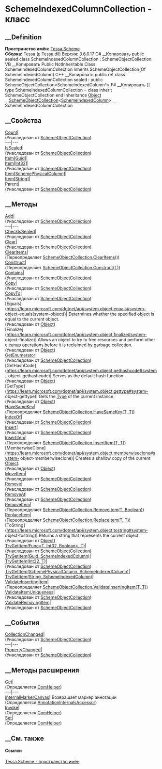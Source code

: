# SchemeIndexedColumnCollection - класс
##  __Definition
 **Пространство имён:** [Tessa.Scheme](N_Tessa_Scheme.htm)  
 **Сборка:** Tessa (в Tessa.dll) Версия: 3.6.0.17
C# __Копировать
     public sealed class SchemeIndexedColumnCollection : SchemeObjectCollection<SchemeIndexedColumn>
VB __Копировать
     Public NotInheritable Class SchemeIndexedColumnCollection
    	Inherits SchemeObjectCollection(Of SchemeIndexedColumn)
C++ __Копировать
     public ref class SchemeIndexedColumnCollection sealed : public SchemeObjectCollection<SchemeIndexedColumn^>
F# __Копировать
     [<SealedAttribute>]
    type SchemeIndexedColumnCollection = 
        class
            inherit SchemeObjectCollection<SchemeIndexedColumn>
        end
Inheritance
    [Object](https://learn.microsoft.com/dotnet/api/system.object) __[SchemeObjectCollection](T_Tessa_Scheme_SchemeObjectCollection_1.htm)<[SchemeIndexedColumn](T_Tessa_Scheme_SchemeIndexedColumn.htm)> __ SchemeIndexedColumnCollection
##  __Свойства
[Count](P_Tessa_Scheme_SchemeObjectCollection_1_Count.htm)|  
(Унаследован от
[SchemeObjectCollection<T>](T_Tessa_Scheme_SchemeObjectCollection_1.htm))  
---|---  
[IsSealed](P_Tessa_Scheme_SchemeObjectCollection_1_IsSealed.htm)|  
(Унаследован от
[SchemeObjectCollection<T>](T_Tessa_Scheme_SchemeObjectCollection_1.htm))  
[Item[Guid]](P_Tessa_Scheme_SchemeIndexedColumnCollection_Item.htm)|  
[Item[Int32]](P_Tessa_Scheme_SchemeObjectCollection_1_Item.htm)|  
(Унаследован от
[SchemeObjectCollection<T>](T_Tessa_Scheme_SchemeObjectCollection_1.htm))  
[Item[SchemePhysicalColumn]](P_Tessa_Scheme_SchemeIndexedColumnCollection_Item_2.htm)|  
[Item[String]](P_Tessa_Scheme_SchemeIndexedColumnCollection_Item_1.htm)|  
[Parent](P_Tessa_Scheme_SchemeObjectCollection_1_Parent.htm)|  
(Унаследован от
[SchemeObjectCollection<T>](T_Tessa_Scheme_SchemeObjectCollection_1.htm))  
##  __Методы
[Add](M_Tessa_Scheme_SchemeObjectCollection_1_Add.htm)|  
(Унаследован от
[SchemeObjectCollection<T>](T_Tessa_Scheme_SchemeObjectCollection_1.htm))  
---|---  
[CheckIsSealed](M_Tessa_Scheme_SchemeObjectCollection_1_CheckIsSealed.htm)|  
(Унаследован от
[SchemeObjectCollection<T>](T_Tessa_Scheme_SchemeObjectCollection_1.htm))  
[Clear](M_Tessa_Scheme_SchemeObjectCollection_1_Clear.htm)|  
(Унаследован от
[SchemeObjectCollection<T>](T_Tessa_Scheme_SchemeObjectCollection_1.htm))  
[ClearItems](M_Tessa_Scheme_SchemeIndexedColumnCollection_ClearItems.htm)|  
(Переопределяет
[SchemeObjectCollection<T>.ClearItems()](M_Tessa_Scheme_SchemeObjectCollection_1_ClearItems.htm))  
[Construct](M_Tessa_Scheme_SchemeIndexedColumnCollection_Construct.htm)|  
(Переопределяет
[SchemeObjectCollection<T>.Construct(T)](M_Tessa_Scheme_SchemeObjectCollection_1_Construct.htm))  
[Contains](M_Tessa_Scheme_SchemeObjectCollection_1_Contains.htm)|  
(Унаследован от
[SchemeObjectCollection<T>](T_Tessa_Scheme_SchemeObjectCollection_1.htm))  
[Copy](M_Tessa_Scheme_SchemeObjectCollection_1_Copy.htm)|  
(Унаследован от
[SchemeObjectCollection<T>](T_Tessa_Scheme_SchemeObjectCollection_1.htm))  
[CopyTo](M_Tessa_Scheme_SchemeObjectCollection_1_CopyTo.htm)|  
(Унаследован от
[SchemeObjectCollection<T>](T_Tessa_Scheme_SchemeObjectCollection_1.htm))  
[Equals](https://learn.microsoft.com/dotnet/api/system.object.equals#system-
object-equals\(system-object\))| Determines whether the specified object is
equal to the current object.  
(Унаследован от
[Object](https://learn.microsoft.com/dotnet/api/system.object))  
[Finalize](https://learn.microsoft.com/dotnet/api/system.object.finalize#system-
object-finalize)| Allows an object to try to free resources and perform other
cleanup operations before it is reclaimed by garbage collection.  
(Унаследован от
[Object](https://learn.microsoft.com/dotnet/api/system.object))  
[GetEnumerator](M_Tessa_Scheme_SchemeObjectCollection_1_GetEnumerator.htm)|  
(Унаследован от
[SchemeObjectCollection<T>](T_Tessa_Scheme_SchemeObjectCollection_1.htm))  
[GetHashCode](https://learn.microsoft.com/dotnet/api/system.object.gethashcode#system-
object-gethashcode)| Serves as the default hash function.  
(Унаследован от
[Object](https://learn.microsoft.com/dotnet/api/system.object))  
[GetType](https://learn.microsoft.com/dotnet/api/system.object.gettype#system-
object-gettype)| Gets the
[Type](https://learn.microsoft.com/dotnet/api/system.type) of the current
instance.  
(Унаследован от
[Object](https://learn.microsoft.com/dotnet/api/system.object))  
[HaveSameKey](M_Tessa_Scheme_SchemeIndexedColumnCollection_HaveSameKey.htm)|  
(Переопределяет [SchemeObjectCollection<T>.HaveSameKey(T,
T)](M_Tessa_Scheme_SchemeObjectCollection_1_HaveSameKey.htm))  
[IndexOf](M_Tessa_Scheme_SchemeObjectCollection_1_IndexOf.htm)|  
(Унаследован от
[SchemeObjectCollection<T>](T_Tessa_Scheme_SchemeObjectCollection_1.htm))  
[Insert](M_Tessa_Scheme_SchemeObjectCollection_1_Insert.htm)|  
(Унаследован от
[SchemeObjectCollection<T>](T_Tessa_Scheme_SchemeObjectCollection_1.htm))  
[InsertItem](M_Tessa_Scheme_SchemeIndexedColumnCollection_InsertItem.htm)|  
(Переопределяет [SchemeObjectCollection<T>.InsertItem(T,
T)](M_Tessa_Scheme_SchemeObjectCollection_1_InsertItem.htm))  
[MemberwiseClone](https://learn.microsoft.com/dotnet/api/system.object.memberwiseclone#system-
object-memberwiseclone)| Creates a shallow copy of the current
[Object](https://learn.microsoft.com/dotnet/api/system.object).  
(Унаследован от
[Object](https://learn.microsoft.com/dotnet/api/system.object))  
[MoveItem](M_Tessa_Scheme_SchemeObjectCollection_1_MoveItem.htm)|  
(Унаследован от
[SchemeObjectCollection<T>](T_Tessa_Scheme_SchemeObjectCollection_1.htm))  
[Remove](M_Tessa_Scheme_SchemeObjectCollection_1_Remove.htm)|  
(Унаследован от
[SchemeObjectCollection<T>](T_Tessa_Scheme_SchemeObjectCollection_1.htm))  
[RemoveAt](M_Tessa_Scheme_SchemeObjectCollection_1_RemoveAt.htm)|  
(Унаследован от
[SchemeObjectCollection<T>](T_Tessa_Scheme_SchemeObjectCollection_1.htm))  
[RemoveItem](M_Tessa_Scheme_SchemeIndexedColumnCollection_RemoveItem.htm)|  
(Переопределяет [SchemeObjectCollection<T>.RemoveItem(T,
Boolean)](M_Tessa_Scheme_SchemeObjectCollection_1_RemoveItem.htm))  
[ReplaceItem](M_Tessa_Scheme_SchemeIndexedColumnCollection_ReplaceItem.htm)|  
(Переопределяет [SchemeObjectCollection<T>.ReplaceItem(T,
T)](M_Tessa_Scheme_SchemeObjectCollection_1_ReplaceItem.htm))  
[ToString](https://learn.microsoft.com/dotnet/api/system.object.tostring#system-
object-tostring)| Returns a string that represents the current object.  
(Унаследован от
[Object](https://learn.microsoft.com/dotnet/api/system.object))  
[TryGetItem(Func<T, Int32, Boolean>,
T)](M_Tessa_Scheme_SchemeObjectCollection_1_TryGetItem.htm)|  
(Унаследован от
[SchemeObjectCollection<T>](T_Tessa_Scheme_SchemeObjectCollection_1.htm))  
[TryGetItem(Guid,
SchemeIndexedColumn)](M_Tessa_Scheme_SchemeIndexedColumnCollection_TryGetItem.htm)|  
[TryGetItem(Int32,
T)](M_Tessa_Scheme_SchemeObjectCollection_1_TryGetItem_1.htm)|  
(Унаследован от
[SchemeObjectCollection<T>](T_Tessa_Scheme_SchemeObjectCollection_1.htm))  
[TryGetItem(SchemePhysicalColumn,
SchemeIndexedColumn)](M_Tessa_Scheme_SchemeIndexedColumnCollection_TryGetItem_2.htm)|  
[TryGetItem(String,
SchemeIndexedColumn)](M_Tessa_Scheme_SchemeIndexedColumnCollection_TryGetItem_1.htm)|  
[ValidateInsertingItem](M_Tessa_Scheme_SchemeIndexedColumnCollection_ValidateInsertingItem.htm)|  
(Переопределяет [SchemeObjectCollection<T>.ValidateInsertingItem(T,
T)](M_Tessa_Scheme_SchemeObjectCollection_1_ValidateInsertingItem.htm))  
[ValidateItemUniqueness](M_Tessa_Scheme_SchemeObjectCollection_1_ValidateItemUniqueness.htm)|  
(Унаследован от
[SchemeObjectCollection<T>](T_Tessa_Scheme_SchemeObjectCollection_1.htm))  
[ValidateRemovingItem](M_Tessa_Scheme_SchemeObjectCollection_1_ValidateRemovingItem.htm)|  
(Унаследован от
[SchemeObjectCollection<T>](T_Tessa_Scheme_SchemeObjectCollection_1.htm))  
##  __События
[CollectionChanged](E_Tessa_Scheme_SchemeObjectCollection_1_CollectionChanged.htm)|  
(Унаследован от
[SchemeObjectCollection<T>](T_Tessa_Scheme_SchemeObjectCollection_1.htm))  
---|---  
[PropertyChanged](E_Tessa_Scheme_SchemeObjectCollection_1_PropertyChanged.htm)|  
(Унаследован от
[SchemeObjectCollection<T>](T_Tessa_Scheme_SchemeObjectCollection_1.htm))  
##  __Методы расширения
[Get](M_Tessa_Extensions_Default_Client_EDS_ComHelper_Get.htm)|  
(Определяется
[ComHelper](T_Tessa_Extensions_Default_Client_EDS_ComHelper.htm))  
---|---  
[InternalMarkerCanvas](M_Tessa_UI_Views_Charting_Annotations_AnnotationInternalsAccessor_InternalMarkerCanvas.htm)|
Возвращает маркер аннотации  
(Определяется
[AnnotationInternalsAccessor](T_Tessa_UI_Views_Charting_Annotations_AnnotationInternalsAccessor.htm))  
[Invoke](M_Tessa_Extensions_Default_Client_EDS_ComHelper_Invoke.htm)|  
(Определяется
[ComHelper](T_Tessa_Extensions_Default_Client_EDS_ComHelper.htm))  
[Set](M_Tessa_Extensions_Default_Client_EDS_ComHelper_Set.htm)|  
(Определяется
[ComHelper](T_Tessa_Extensions_Default_Client_EDS_ComHelper.htm))  
##  __См. также
#### Ссылки
[Tessa.Scheme - пространство имён](N_Tessa_Scheme.htm)
